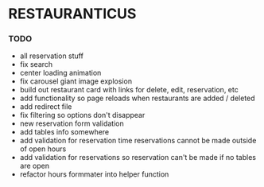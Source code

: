 # RESTAURANTICUS

### TODO
- all reservation stuff
- fix search
- center loading animation
- fix carousel giant image explosion
- build out restaurant card with links for delete, edit, reservation, etc
- add functionality so page reloads when restaurants are added / deleted
- add redirect file
- fix filtering so options don't disappear
- new reservation form validation
- add tables info somewhere
- add validation for reservation time reservations cannot be made outside of open hours
- add validation for reservations so reservation can't be made if no tables are open
- refactor hours formmater into helper function


